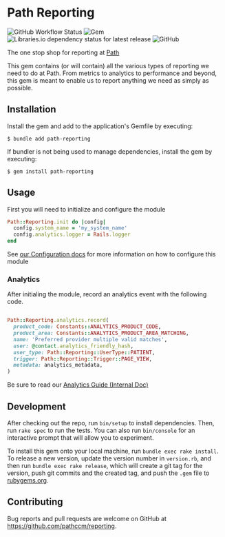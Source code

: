 # Path Reporting

![GitHub Workflow Status](https://img.shields.io/github/workflow/status/pathccm/reporting/Ruby?style=flat-square) ![Gem](https://img.shields.io/gem/v/path-reporting?style=flat-square) ![Libraries.io dependency status for latest release](https://img.shields.io/librariesio/release/rubygems/path-reporting?style=flat-square) ![GitHub](https://img.shields.io/github/license/pathccm/reporting?style=flat-square)

The one stop shop for reporting at [Path](https://pathmentalhealth.com)

This gem contains (or will contain) all the various types of reporting we need
to do at Path. From metrics to analytics to performance and beyond, this gem
is meant to enable us to report anything we need as simply as possible.

## Installation

Install the gem and add to the application's Gemfile by executing:

    $ bundle add path-reporting

If bundler is not being used to manage dependencies, install the gem by executing:

    $ gem install path-reporting

## Usage

First you will need to initialize and configure the module

```ruby
Path::Reporting.init do |config|
  config.system_name = 'my_system_name'
  config.analytics.logger = Rails.logger
end
```

See [our Configuration docs](https://www.rubydoc.info/gems/path-reporting/Path/Reporting/Configuration)
for more information on how to configure this module

### Analytics

After initialing the module, record an analytics event with the following code.

```ruby

Path::Reporting.analytics.record(
  product_code: Constants::ANALYTICS_PRODUCT_CODE,
  product_area: Constants::ANALYTICS_PRODUCT_AREA_MATCHING,
  name: 'Preferred provider multiple valid matches',
  user: @contact.analytics_friendly_hash,
  user_type: Path::Reporting::UserType::PATIENT,
  trigger: Path::Reporting::Trigger::PAGE_VIEW,
  metadata: analytics_metadata,
)
```

Be sure to read our [Analytics Guide (Internal Doc)](https://docs.google.com/document/d/1axnk1EkKCb__sxtvMomrPNup3wsviDOAefQWwXU3Z3U/edit#)

## Development

After checking out the repo, run `bin/setup` to install dependencies. Then, run `rake spec` to run the tests. You can also run `bin/console` for an interactive prompt that will allow you to experiment.

To install this gem onto your local machine, run `bundle exec rake install`. To release a new version, update the version number in `version.rb`, and then run `bundle exec rake release`, which will create a git tag for the version, push git commits and the created tag, and push the `.gem` file to [rubygems.org](https://rubygems.org).

## Contributing

Bug reports and pull requests are welcome on GitHub at https://github.com/pathccm/reporting.
